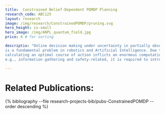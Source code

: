 ```yaml
---
title:  Constrained Belief-Dependent POMDP Planning
research_code: ABC125
layout: research
image: /img/research/ConstrainedPOMDP/pruning.svg
hero_height: is-small
hero_image: /img/ANPL_quantum_field.jpg 
price: 6 # for sorting 

descriptio: "Online decision making under uncertainty in partially observable domains, also known as Belief Space Planning,
is a fundamental problem in robotics and Artificial Intelligence. Due to an abundance of plausible future unravelings,
calculating an optimal course of action inflicts an enormous computational burden on the agent. Moreover, in many scenarios,
e.g., information gathering and safety-related, it is required to introduce a belief-dependent constraint. In this research project we present a novel formulation and for a risk-averse belief-dependent probabilistically constrained continuous POMDP. We investigate different aspects of this framework, and, particularly, introduce adaptive simplification in a probabilistically constrained setting."

---
```


<!-- add  youtube and bibliography Here-->



# Related Publications: 
{% bibliography --file research-projects-bib/pubs-ConstrainedPOMDP --order descending %}

